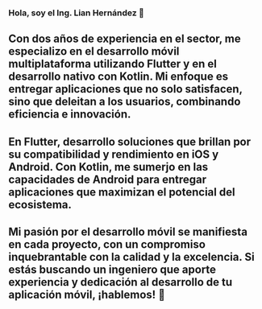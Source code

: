 ### Hola, soy el Ing. Lian Hernández 👋
## Con dos años de experiencia en el sector, me especializo en el desarrollo móvil multiplataforma utilizando Flutter y en el desarrollo nativo con Kotlin. Mi enfoque es entregar aplicaciones que no solo satisfacen, sino que deleitan a los usuarios, combinando eficiencia e innovación.

## En Flutter, desarrollo soluciones que brillan por su compatibilidad y rendimiento en iOS y Android. Con Kotlin, me sumerjo en las capacidades de Android para entregar aplicaciones que maximizan el potencial del ecosistema.

## Mi pasión por el desarrollo móvil se manifiesta en cada proyecto, con un compromiso inquebrantable con la calidad y la excelencia. Si estás buscando un ingeniero que aporte experiencia y dedicación al desarrollo de tu aplicación móvil, ¡hablemos! 🚀
